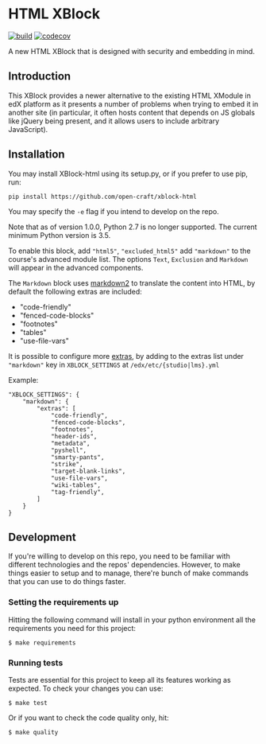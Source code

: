 # HTML XBlock

[![build](https://circleci.com/gh/open-craft/xblock-html/tree/master.svg?style=shield)](https://circleci.com/gh/open-craft/xblock-html/tree/master) [![codecov](https://codecov.io/gh/open-craft/xblock-html/branch/master/graph/badge.svg)](https://codecov.io/gh/open-craft/xblock-html)


A new HTML XBlock that is designed with security and embedding in mind. 

## Introduction
This XBlock provides a newer alternative to the existing HTML XModule in edX platform as it presents a number of 
problems when trying to embed it in another site (in particular, it often hosts content that depends on JS globals like 
jQuery being present, and it allows users to include arbitrary JavaScript).

## Installation
You may install XBlock-html using its setup.py, or if you prefer to use pip, run:

```shell
pip install https://github.com/open-craft/xblock-html
```
You may specify the `-e` flag if you intend to develop on the repo.

Note that as of version 1.0.0, Python 2.7 is no longer supported. The current minimum Python version is 3.5.

To enable this block, add `"html5"`, `"excluded_html5"` add `"markdown"` to the course's advanced module list. 
The options `Text`, `Exclusion` and `Markdown` will appear in the advanced components.

The `Markdown` block uses [markdown2](https://pypi.org/project/markdown2/) to translate the content into HTML, 
by default the following extras are included:

* "code-friendly"
* "fenced-code-blocks"
* "footnotes"
* "tables"
* "use-file-vars"

It is possible to configure more [extras](https://github.com/trentm/python-markdown2/wiki/Extras), by adding to the extras list under `"markdown"` key in `XBLOCK_SETTINGS`
at `/edx/etc/{studio|lms}.yml`

Example:
```
"XBLOCK_SETTINGS": {
    "markdown": {
        "extras": [
            "code-friendly",
            "fenced-code-blocks",
            "footnotes",
            "header-ids",
            "metadata",
            "pyshell",
            "smarty-pants",
            "strike",
            "target-blank-links",
            "use-file-vars",
            "wiki-tables",
            "tag-friendly",
        ]
    }
}
```

## Development
If you're willing to develop on this repo, you need to be familiar with different technologies and the repos' 
dependencies. However, to make things easier to setup and to manage, there're bunch of make commands that you can use
 to do things faster.
 
### Setting the requirements up
Hitting the following command will install in your python environment all the requirements you need for this project:

```shell
$ make requirements
```

### Running tests
Tests are essential for this project to keep all its features working as expected. To check your changes you can use:

```shell
$ make test
```
Or if you want to check the code quality only, hit:
```shell
$ make quality
```
